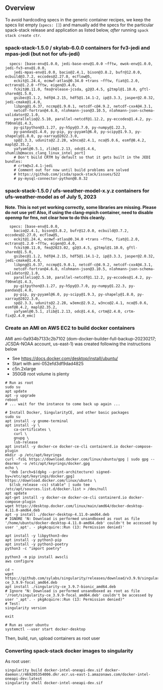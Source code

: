 ## Overview

To avoid hardcoding specs in the generic container recipes, we keep the specs list empty (`specs: []`) and manually add the specs for the particular spack-stack release and application as listed below, *after* running `spack stack create ctr`.

### spack-stack-1.5.0 / skylab-6.0.0 containers for fv3-jedi and mpas-jedi (but not for ufs-jedi)
```
  specs: [base-env@1.0.0, jedi-base-env@1.0.0 ~fftw, ewok-env@1.0.0, jedi-fv3-env@1.0.0,
    jedi-mpas-env@1.0.0, bacio@2.4.1, bison@3.8.2, bufr@12.0.0, ecbuild@3.7.2, eccodes@2.27.0, ecflow@5,
    eckit@1.24.4, ecmwf-atlas@0.34.0 +trans ~fftw, fiat@1.2.0, ectrans@1.2.0 ~fftw, eigen@3.4.0,
    fckit@0.11.0, fms@release-jcsda, g2@3.4.5, g2tmpl@1.10.0, gftl-shared@1.5.0,
    gsibec@1.1.2, hdf@4.2.15, hdf5@1.14.1-2, ip@3.3.3, jasper@2.0.32, jedi-cmake@1.4.0,
    libpng@1.6.37, nccmp@1.9.0.1, netcdf-c@4.9.2, netcdf-cxx4@4.3.1,
    netcdf-fortran@4.6.0, nlohmann-json@3.10.5, nlohmann-json-schema-validator@2.1.0,
    parallelio@2.5.10, parallel-netcdf@1.12.2, py-eccodes@1.4.2, py-f90nml@1.4.3,
    py-gitpython@3.1.27, py-h5py@3.7.0, py-numpy@1.22.3,
    py-pandas@1.4.0, py-pip, py-pyyaml@6.0, py-scipy@1.9.3, py-shapely@1.8.0, py-xarray@2022.3.0,
    sp@2.3.3, udunits@2.2.28, w3nco@2.4.1, nco@5.0.6, esmf@8.4.2, mapl@2.35.2,
    yafyaml@0.5.1, zlib@1.2.13, odc@1.4.6, shumlib@macos_clang_linux_intel_port]
    # Don't build CRTM by default so that it gets built in the JEDI bundles:
    # crtm@v2.4.1-jedi
    # Comment out for now until build problems are solved
    # https://github.com/jcsda/spack-stack/issues/522
    # py-mysql-connector-python@8.0.32
```

### spack-stack-1.5.0 / ufs-weather-model-x.y.z containers for ufs-weather-model as of July 5, 2023

**Note. This is not yet working correctly, some libraries are missing. Please do not use yet! Also, if using the clang-mpich container, need to disable openmp for fms, not clear how to do this cleanly.**

```
  specs: [base-env@1.0.0,
    bacio@2.4.1, bison@3.8.2, bufr@12.0.0, ecbuild@3.7.2, eccodes@2.27.0, ecflow@5,
    eckit@1.24.4, ecmwf-atlas@0.34.0 +trans ~fftw, fiat@1.2.0, ectrans@1.2.0 ~fftw, eigen@3.4.0,
    fckit@0.11.0, fms@2023.02, g2@3.4.5, g2tmpl@1.10.0, gftl-shared@1.5.0,
    gsibec@1.1.2, hdf@4.2.15, hdf5@1.14.1-2, ip@3.3.3, jasper@2.0.32, jedi-cmake@1.4.0,
    libpng@1.6.37, nccmp@1.9.0.1, netcdf-c@4.9.2, netcdf-cxx4@4.3.1,
    netcdf-fortran@4.6.0, nlohmann-json@3.10.5, nlohmann-json-schema-validator@2.1.0,
    parallelio@2.5.10, parallel-netcdf@1.12.2, py-eccodes@1.4.2, py-f90nml@1.4.3,
    py-gitpython@3.1.27, py-h5py@3.7.0, py-numpy@1.22.3, py-pandas@1.4.0,
    py-pip, py-pyyaml@6.0, py-scipy@1.9.3, py-shapely@1.8.0, py-xarray@2022.3.0,
    sp@2.3.3, udunits@2.2.28, w3emc@2.9.2, w3nco@2.4.1, nco@5.0.6, esmf@8.4.2, mapl@2.35.2,
    yafyaml@0.5.1, zlib@1.2.13, odc@1.4.6, crtm@2.4.0, crtm-fix@2.4.0_emc]
```

### Create an AMI on AWS EC2 to build docker containers

AMI ami-0a934b7133c2b7102 (dom-docker-builder-full-backup-20230217; JCSDA-NOAA account, us-east-1) was created following the instructions below

- See https://docs.docker.com/desktop/install/ubuntu/
- Start with ami-052efd3df9dad4825
- c5n.2xlarge
- 350GB root volume is plenty
```
# Run as root
sudo su
apt update
apt -y upgrade
reboot
# ... wait for the instance to come back up again ...

# Install Docker, SingularityCE, and other basic packages
sudo su
apt install -y gnome-terminal
apt install -y \
    ca-certificates \
    curl \
    gnupg \
    lsb-release
apt install -y docker-ce docker-ce-cli containerd.io docker-compose-plugin
mkdir -p /etc/apt/keyrings
curl -fsSL https://download.docker.com/linux/ubuntu/gpg | sudo gpg --dearmor -o /etc/apt/keyrings/docker.gpg
echo \
  "deb [arch=$(dpkg --print-architecture) signed-by=/etc/apt/keyrings/docker.gpg] https://download.docker.com/linux/ubuntu \
  $(lsb_release -cs) stable" | sudo tee /etc/apt/sources.list.d/docker.list > /dev/null
apt update
apt-get install -y docker-ce docker-ce-cli containerd.io docker-compose-plugin
wget https://desktop.docker.com/linux/main/amd64/docker-desktop-4.11.0-amd64.deb
apt -y install ./docker-desktop-4.11.0-amd64.deb
# IGNORE 'N: Download is performed unsandboxed as root as file '/home/ubuntu/docker-desktop-4.11.0-amd64.deb' couldn't be accessed by user '_apt'. - pkgAcquire::Run (13: Permission denied)'

apt install -y libpython3-dev
apt install -y python3-pip
apt install -y python3-poetry
python3 -c "import poetry"

python3 -m pip install awscli
aws configure

cd ~
wget https://github.com/sylabs/singularity/releases/download/v3.9.9/singularity-ce_3.9.9-focal_amd64.deb
apt install ./singularity-ce_3.9.7-bionic_amd64.deb
# Ignore "N: Download is performed unsandboxed as root as file '/root/singularity-ce_3.9.9-focal_amd64.deb' couldn't be accessed by user '_apt'. - pkgAcquire::Run (13: Permission denied)"
# Test:
singularity version

exit

# Run as user ubuntu
systemctl --user start docker-desktop
```
Then, build, run, upload containers as root user

### Converting spack-stack docker images to singularity
As root user:
```
singularity build docker-intel-oneapi-dev.sif docker-daemon://469205354006.dkr.ecr.us-east-1.amazonaws.com/docker-intel-oneapi-dev:latest
singularity shell docker-intel-oneapi-dev.sif
```
